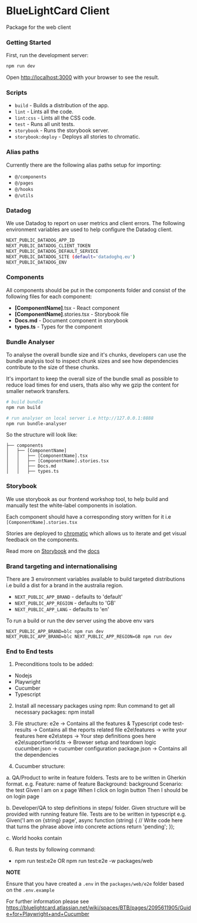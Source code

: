 # BlueLightCard Client

Package for the web client

### Getting Started

First, run the development server:

```bash
npm run dev
```

Open [http://localhost:3000](http://localhost:3000) with your browser to see the result.

### Scripts

 - `build` - Builds a distribution of the app.
 - `lint` - Lints all the code.
 - `lint:css` - Lints all the CSS code.
 - `test` - Runs all unit tests.
 - `storybook` - Runs the storybook server.
 - `storybook:deploy` - Deploys all stories to chromatic.

### Alias paths
Currently there are the following alias paths setup for importing:
 - `@/components`
 - `@/pages`
 - `@/hooks`
 - `@/utils`

### Datadog
We use Datadog to report on user metrics and client errors. The following environment variables are used to help configure the Datadog client.
```sh
NEXT_PUBLIC_DATADOG_APP_ID
NEXT_PUBLIC_DATADOG_CLIENT_TOKEN
NEXT_PUBLIC_DATADOG_DEFAULT_SERVICE
NEXT_PUBLIC_DATADOG_SITE (default='datadoghq.eu')
NEXT_PUBLIC_DATADOG_ENV
```

### Components
All components should be put in the components folder and consist of the following files for each component:
 - **[ComponentName]**.tsx - React component
 - **[ComponentName]**.stories.tsx - Storybook file
 - **Docs.md** - Document component in storybook
 - **types.ts** - Types for the component

### Bundle Analyser
To analyse the overall bundle size and it's chunks, developers can use the bundle analysis tool to inspect chunk sizes and see how dependencies contribute to the size of these chunks.

It's important to keep the overall size of the bundle small as possible to reduce load times for end users, thats also why we gzip the content for smaller network transfers.

```sh
# build bundle
npm run build

# run analyser on local server i.e http://127.0.0.1:8888
npm run bundle-analyser
```

So the structure will look like:
```
├── components
│   ├── [ComponentName]
│   │   ├── [ComponentName].tsx
│   │   ├── [ComponentName].stories.tsx
│   │   ├── Docs.md
│   │   ├── types.ts
```

### Storybook
We use storybook as our frontend workshop tool, to help build and manually test the white-label components in isolation.

Each component should have a corresponding story written for it i.e `[ComponentName].stories.tsx`

Stories are deployed to [chromatic](https://www.chromatic.com/) which allows us to iterate and get visual feedback on the components.

Read more on [Storybook](https://storybook.js.org/) and the [docs](https://storybook.js.org/docs/react/why-storybook)

### Brand targeting and internationalising
There are 3 environment variables available to build targeted distributions i.e build a dist for a brand in the australia region.

 - `NEXT_PUBLIC_APP_BRAND` - defaults to 'default'
 - `NEXT_PUBLIC_APP_REGION` - defaults to 'GB'
 - `NEXT_PUBLIC_APP_LANG` - defaults to 'en'

To run a build or run the dev server using the above env vars
```
NEXT_PUBLIC_APP_BRAND=blc npm run dev
NEXT_PUBLIC_APP_BRAND=blc NEXT_PUBLIC_APP_REGION=GB npm run dev
```
### End to End tests
1. Preconditions tools to be added:
- Nodejs
- Playwright 
- Cucumber 
- Typescript

2. Install all necessary packages using npm: Run command to get all necessary packages:
npm install

3. File structure:
e2e -> Contains all the features & Typescript code
test-results -> Contains all the reports related file
e2e\features -> write your features here
e2e\steps -> Your step definitions goes here
e2e\support\world.ts -> Browser setup and teardown logic
cucumber.json -> cucumber configuration
package.json -> Contains all the dependencies

4. Cucumber structure:

a. QA/Product to write in feature folders. Tests are to be written in Gherkin format.
e.g.
Feature: name of feature
Background: background
Scenario: the test
Given I am on x page
When I click on login button
Then I should be on login page

b. Developer/QA to step definitions in steps/ folder. Given structure will be provided with running feature file. Tests are to be written in typescript
e.g.
Given('I am on {string} page', async function (string) {
           // Write code here that turns the phrase above into concrete actions
           return 'pending';
         });

c. World hooks contain 

6. Run tests by following command:
- npm run test:e2e OR npm run test:e2e -w packages/web

**NOTE**

Ensure that you have created a `.env` in the `packages/web/e2e` folder based on the `.env.example`

For further information please see https://bluelightcard.atlassian.net/wiki/spaces/BTB/pages/2095611905/Guide+for+Playwright+and+Cucumber
